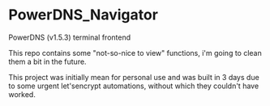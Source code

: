 # PowerDNS_Navigator
PowerDNS (v1.5.3) terminal frontend

This repo contains some "not-so-nice to view" functions, i'm going to clean them a bit in the future.

This project was initially mean for personal use and was built in 3 days due to some urgent let'sencrypt automations, without which they couldn't have worked.
